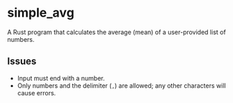 # simple_avg

A Rust program that calculates the average (mean) of a user-provided list of numbers.

## Issues

-   Input must end with a number.
-   Only numbers and the delimiter (`,`) are allowed; any other characters will cause errors.
